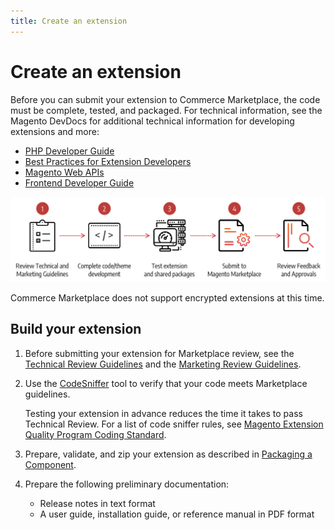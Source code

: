 ```yaml
---
title: Create an extension
---
```


# Create an extension

Before you can submit your extension to Commerce Marketplace, the code must be complete, tested, and packaged. For technical information, see the Magento DevDocs for additional technical information for developing extensions and more:

-  [PHP Developer Guide](https://devdocs.magento.com/guides/v2.4/extension-dev-guide/bk-extension-dev-guide.html)
-  [Best Practices for Extension Developers](https://devdocs.magento.com/guides/v2.4/ext-best-practices/bk-ext-best-practices.html)
-  [Magento Web APIs](https://devdocs.magento.com/guides/v2.4/get-started/bk-get-started-api.html)
-  [Frontend Developer Guide](https://devdocs.magento.com/guides/v2.4/frontend-dev-guide/bk-frontend-dev-guide.html)

![](_images/extension-prep.png)

<InlineAlert variant="info" slots="text"/>

Commerce Marketplace does not support encrypted extensions at this time.

## Build your extension

1. Before submitting your extension for Marketplace review, see the [Technical Review Guidelines](technical-review-guidelines.md) and the [Marketing Review Guidelines](marketing-review-guidelines.md).

1. Use the [CodeSniffer](https://github.com/squizlabs/PHP_CodeSniffer) tool to verify that your code meets Marketplace guidelines.

   Testing your extension in advance reduces the time it takes to pass Technical Review. For a list of code sniffer rules, see [Magento Extension Quality Program Coding Standard](https://github.com/magento/marketplace-eqp).

1. Prepare, validate, and zip your extension as described in [Packaging a Component](https://devdocs.magento.com/guides/v2.4/extension-dev-guide/package/package_module.html).

1. Prepare the following preliminary documentation:

   -  Release notes in text format
   -  A user guide, installation guide, or reference manual in PDF format
